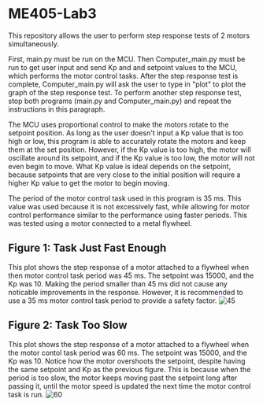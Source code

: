 # ME405-Lab3

This repository allows the user to perform step response tests of 2 motors simultaneously. 

First, main.py must be run on the MCU. Then Computer_main.py must be run to get user input and send Kp and and setpoint values to the MCU, which performs the motor control tasks. After the step response test is complete, Computer_main.py will ask the user to type in "plot" to plot the graph of the step response test.
To perform another step response test, stop both programs (main.py and Computer_main.py) and repeat the instructions in this paragraph.

The MCU uses proportional control to make the motors rotate to the setpoint position. As long as the user doesn't input a Kp value that is too high or low, this program is able to accurately rotate the motors and keep them at the set position. However, if the Kp value is too high, the motor will oscillate around its setpoint, and if the Kp value is too low, the motor will not even begin to move. What Kp value is ideal depends on the setpoint, because setpoints that are very close to the initial position will require a higher Kp value to get the motor to begin moving.

The period of the motor control task used in this program is 35 ms. This value was used because it is not excessively fast, while allowing for motor control performance similar to the performance using faster periods. This was tested using a motor connected to a metal flywheel.

## Figure 1: Task Just Fast Enough
This plot shows the step response of a motor attached to a flywheel when then motor control task period was 45 ms. The setpoint was 15000, and the Kp was 10. Making the period smaller than 45 ms did not cause any noticable improvements in the response. However, it is recommended to use a 35 ms motor control task period to provide a safety factor.
![45](https://user-images.githubusercontent.com/91160149/219314888-6565c54d-2861-4af4-b87b-2df1c2e73191.JPG)


## Figure 2: Task Too Slow
This plot shows the step response of a motor attached to a flywheel when the motor contol task period was 60 ms. The setpoint was 15000, and the Kp was 10. Notice how the motor overshoots the setpoint, despite having the same setpoint and Kp as the previous figure. This is because when the period is too slow, the motor keeps moving past the setpoint long after passing it, until the motor speed is updated the next time the motor control task is run. 
![60](https://user-images.githubusercontent.com/91160149/219314748-677a0961-0681-4a21-8166-6de6b34ce838.JPG)
